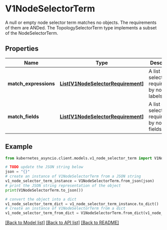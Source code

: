 # V1NodeSelectorTerm

A null or empty node selector term matches no objects. The requirements of them are ANDed. The TopologySelectorTerm type implements a subset of the NodeSelectorTerm.

## Properties

Name | Type | Description | Notes
------------ | ------------- | ------------- | -------------
**match_expressions** | [**List[V1NodeSelectorRequirement]**](V1NodeSelectorRequirement.md) | A list of node selector requirements by node&#39;s labels. | [optional] 
**match_fields** | [**List[V1NodeSelectorRequirement]**](V1NodeSelectorRequirement.md) | A list of node selector requirements by node&#39;s fields. | [optional] 

## Example

```python
from kubernetes_asyncio.client.models.v1_node_selector_term import V1NodeSelectorTerm

# TODO update the JSON string below
json = "{}"
# create an instance of V1NodeSelectorTerm from a JSON string
v1_node_selector_term_instance = V1NodeSelectorTerm.from_json(json)
# print the JSON string representation of the object
print(V1NodeSelectorTerm.to_json())

# convert the object into a dict
v1_node_selector_term_dict = v1_node_selector_term_instance.to_dict()
# create an instance of V1NodeSelectorTerm from a dict
v1_node_selector_term_from_dict = V1NodeSelectorTerm.from_dict(v1_node_selector_term_dict)
```
[[Back to Model list]](../README.md#documentation-for-models) [[Back to API list]](../README.md#documentation-for-api-endpoints) [[Back to README]](../README.md)


